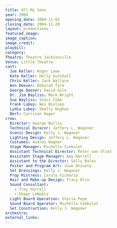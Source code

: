 ```yaml
---
title: All My Sons
year: 2004
opening_date: 2004-11-02
closing_date: 2004-11-20
layout: productions
featured_image: 
image_caption:
image_credit:
playbill: 
category: 
Theatre: Theatre Jacksonville
Venue: Little Theatre
cast:
  Joe Keller: Roger Lowe
  Kate Keller: Holly Gutshall
  Chris Keller: Jack Wallace
  Ann Deever: Deborah Tyre
  George Deever: David Gile
  Dr. Jim Bayliss: Mark Wright
  Sue Bayliss: Staci Cobb
  Frank Lubey: Wes Nielsen
  Lydia Lubey: Shelly Hughes
  Bert: Carrison Hager
crew:
  Director: George Ballis
  Technical Direcor: Jeffery L. Wagoner
  Scenic Design: Kelly J. Wagoner
  Lighting Design: Jeffery L. Wagoner
  Costumes: Audrey Wagner
  Stage Manager: Michelle Simkulet
  Assistant Technical Director: Peter van Vliet
  Assistant Stage Manager: Amy Harrell
  Assistant to the Director: Sally Bales
  Poster and Program Art: Juan Unzueta
  Set Dressings: Kelly J. Wagoner
  Prop Mistress: Carole Ficheria
  Hair and Make-up Design: Tracy Olin
  Sound Consultant: 
    - Trey Harrell
    - Shawn LeNoble
  Light Board Operation: Gloria Pepe
  Sound Board Operator: Michelle Simkulet
  Set Construction: Kelly J. Wagoner
orchestra:
external_links:
---
```

